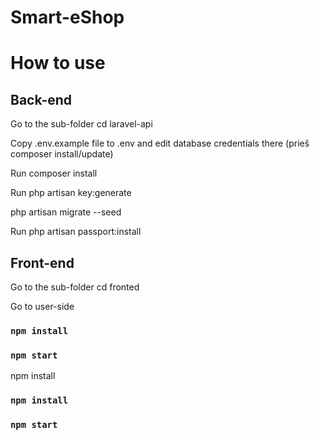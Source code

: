 # Smart-eShop
# How to use
## Back-end

Go to the sub-folder cd laravel-api

Copy .env.example file to .env and edit database credentials there (prieš composer install/update)

Run composer install

Run php artisan key:generate

php artisan migrate --seed

Run php artisan passport:install


## Front-end

Go to the sub-folder cd fronted

Go to user-side
### `npm install`
### `npm start`

npm install
### `npm install`
### `npm start`
